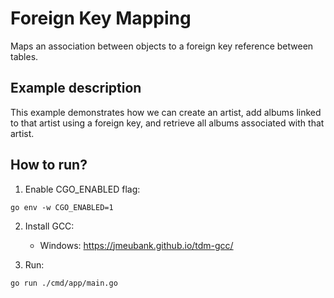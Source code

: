 # Foreign Key Mapping

Maps an association between objects to a foreign key reference between tables.

## Example description

This example demonstrates how we can create an artist, add albums linked to that artist using a foreign key, and retrieve all albums associated with that artist.

## How to run?

1. Enable CGO_ENABLED flag:

```
go env -w CGO_ENABLED=1
```

2. Install GCC:

   - Windows: https://jmeubank.github.io/tdm-gcc/

3. Run:

```
go run ./cmd/app/main.go
```
